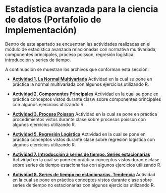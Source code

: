# Estadística avanzada para la ciencia de datos (Portafolio de Implementación)
Dentro de este apartado se encuentran las actividades realizadas en el módulo de estadística avanzada relacionadas con normativa multivariada, componentes principales, proceso poisson, regresión logística, introducción y series de tiempo.

A continuación se muestran los archivos que conforman esta sección:
* **[Actividad 1. La Normal Multivariada](/final/Estadística%20avanzada%20para%20la%20ciencia%20de%20datos/Actividad%201.%20La%20Normal%20Multivariada.pdf)** Actividad en la cual se pone en práctica la normal multivariada con algunos ejercicios utilizando R.

* **[Actividad 2. Componentes Principales](/final/Estadística%20avanzada%20para%20la%20ciencia%20de%20datos/Actividad%202.%20Componentes%20Principales.pdf)** Actividad en la cual se pone en práctica conceptos vistos durante clasw sobre componentes principales con algunos ejercicios utilizando R.

* **[Actividad 3. Proceso Poisson](/final/Estadística%20avanzada%20para%20la%20ciencia%20de%20datos/Actividad%203.%20Proceso%20Poisson.pdf)** Actividad en la cual se pone en práctica procedimientos vistos durante clase sobre procesos poisson con algunos ejercicios utilizando R.

* **[Actividad 5. Regresión Logística](/final/Estadística%20avanzada%20para%20la%20ciencia%20de%20datos/Actividad%205.%20Regresión%20Logística.pdf)** Actividad en la cual se pone en práctica conceptos vistos durante clase sobre regresión logística con algunos ejercicios utilizando R.

* **[Actividad 7. Introducción a series de tiempo. Series estacionarias](/final/Estadística%20avanzada%20para%20la%20ciencia%20de%20datos/Actividad%207.%20Introducción%20a%20series%20de%20tiempo.%20Series%20estacionarias.pdf)** Actividad en la cual se pone en práctica conceptos vistos durante clase sobre series de tiempo estacionarias con algunos ejercicios utilizando R.

* **[Actividad 8. Series de tiempo no estacionarias. Tendencia](/final/Estadística%20avanzada%20para%20la%20ciencia%20de%20datos/Actividad%207.%20Introducción%20a%20series%20de%20tiempo.%20Series%20estacionarias.pdf)** Actividad en la cual se pone en práctica conceptos vistos durante clase sobre series de tiempo no estacionarias con algunos ejercicios utilizando R.